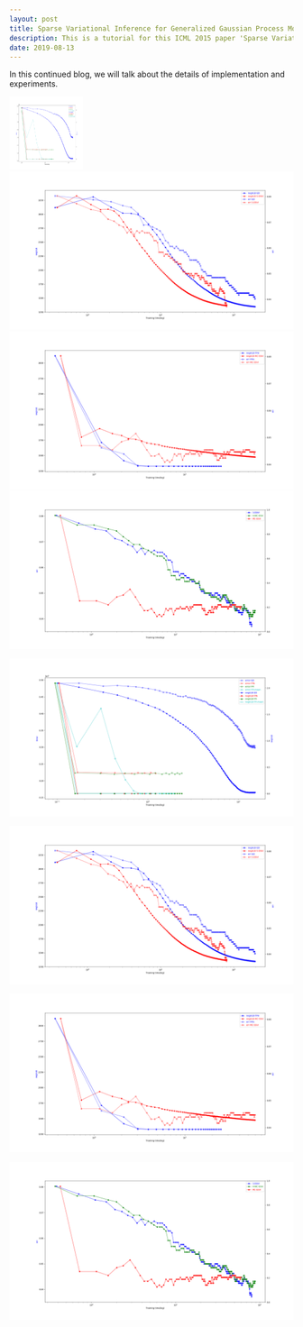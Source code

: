 ```yaml
---
layout: post
title: Sparse Variational Inference for Generalized Gaussian Process Models - Tutorial 5
description: This is a tutorial for this ICML 2015 paper 'Sparse Variational Inference for Generalized Gaussian Process Models'. This article covers the details of implementation and experiments.
date: 2019-08-13
---
```

<p>
In this continued blog, we will talk about the details of implementation and experiments.
</p>

<div>
    <img class="img-circle avatar" width="130" height="130" src="img/count-p2-segment-se.png" alt="GD-FP"/>
</div>

<img src="img/class-SDSVI-VLB-err-musk-500.png"/>

<img src="img/class-MC-VLB-err-musk-500.png"/>

<img src="img/class-3SVI-err-musk-500.png"/>

![GD-FP](img/count-p2-segment-se.png)



![GD-SDSVI](img/class-SDSVI-VLB-err-musk-500.png)

![HMC](img/class-MC-VLB-err-musk-500.png)

![SVI](img/class-3SVI-err-musk-500.png)